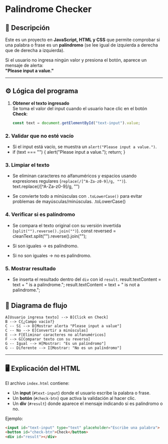 # Palindrome Checker

## 📌 Descripción
Este es un proyecto en **JavaScript, HTML y CSS** que permite comprobar si una palabra o frase es un **palíndromo** (se lee igual de izquierda a derecha que de derecha a izquierda).

Si el usuario no ingresa ningún valor y presiona el botón, aparece un mensaje de alerta:  
**"Please input a value."**

---

## ⚙️ Lógica del programa

1. **Obtener el texto ingresado**  
   Se toma el valor del input cuando el usuario hace clic en el botón **Check**:
   ```js
   const text = document.getElementById("text-input").value;

### 2. Validar que no esté vacío
- Si el input está vacío, se muestra un `alert("Please input a value.")`.
- if (text === "") {
  alert("Please input a value.");
  return;
}

### 3. Limpiar el texto
- Se eliminan caracteres no alfanuméricos y espacios usando expresiones regulares (`replace(/[^A-Za-z0-9]/g, "")`).
  text.replace(/[^A-Za-z0-9]/g, "")

- Se convierte todo a minúsculas con `.toLowerCase()` para evitar problemas de mayúsculas/minúsculas.
  .toLowerCase()

### 4. Verificar si es palíndromo
- Se compara el texto original con su versión invertida (`split("").reverse().join("")`).
  const reversed = cleanText.split("").reverse().join("");

- Si son iguales → es palíndromo.  
- Si no son iguales → no es palíndromo.

### 5. Mostrar resultado
- Se inserta el resultado dentro del `div` con id `result`.
  result.textContent = text + " is a palindrome.";
  result.textContent = text + " is not a palindrome.";

  
## 🔄 Diagrama de flujo

    A[Usuario ingresa texto] --> B[Click en Check]
    B --> C{¿Campo vacío?}
    C -- Sí --> D[Mostrar alerta "Please input a value"]
    C -- No --> E[Convertir a minúsculas]
    E --> F[Eliminar caracteres no alfanuméricos]
    F --> G[Comparar texto con su reverso]
    G -- Igual --> H[Mostrar: "Es un palíndromo"]
    G -- Diferente --> I[Mostrar: "No es un palíndromo"]


---

## 🖥️ Explicación del HTML
El archivo `index.html` contiene:
- Un **input** (`#text-input`) donde el usuario escribe la palabra o frase.
- Un **botón** (`#check-btn`) que activa la validación al hacer clic.
- Un **div** (`#result`) donde aparece el mensaje indicando si es palíndromo o no.

Ejemplo:
```html
<input id="text-input" type="text" placeholder="Escribe una palabra">
<button id="check-btn">Check</button>
<div id="result"></div>


